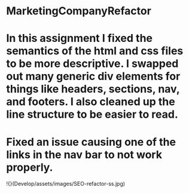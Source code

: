# MarketingCompanyRefactor

# In this assignment I fixed the semantics of the html and css files to be more descriptive. I swapped out many generic div elements for things like headers, sections, nav, and footers. I also cleaned up the line structure to be easier to read. 

# Fixed an issue causing one of the links in the nav bar to not work properly.

!{}(Develop/assets/images/SEO-refactor-ss.jpg)

